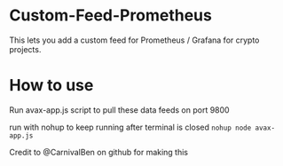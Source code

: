 # Custom-Feed-Prometheus
This lets you add a custom feed for Prometheus / Grafana for crypto projects. 

# How to use
Run avax-app.js script to pull these data feeds on port 9800

run with nohup to keep running after terminal is closed
`nohup node avax-app.js`

Credit to @CarnivalBen on github for making this